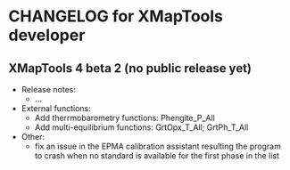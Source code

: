 # CHANGELOG for XMapTools developer

## XMapTools 4 beta 2 (no public release yet)

- Release notes:
  - ...
- External functions:
  - Add therrmobarometry functions: Phengite_P_All
  - Add multi-equilibrium functions: GrtOpx_T_All; GrtPh_T_All
- Other:
  - fix an issue in the EPMA calibration assistant resulting the program to crash when no standard is available for the first phase in the list
